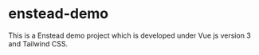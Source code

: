 # enstead-demo

This is a  Enstead demo project which is developed under Vue js version 3 and Tailwind CSS.
